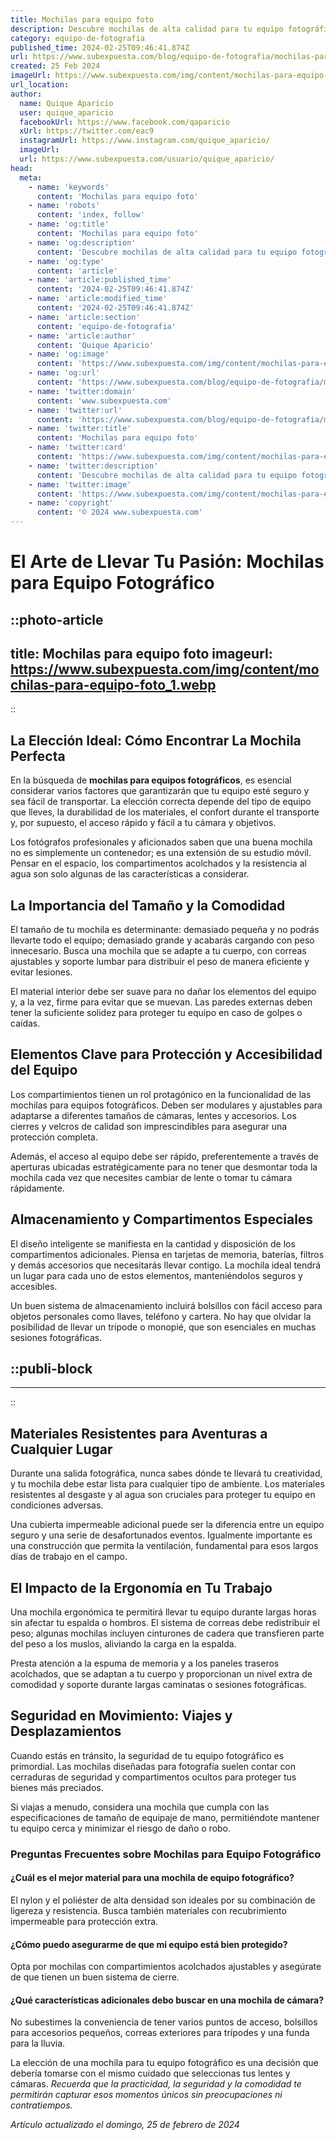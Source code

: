 ```yaml
---
title: Mochilas para equipo foto
description: Descubre mochilas de alta calidad para tu equipo fotográfico. Protección y estilo para llevar tu cámara y accesorios a todas partes.
category: equipo-de-fotografia
published_time: 2024-02-25T09:46:41.874Z
url: https://www.subexpuesta.com/blog/equipo-de-fotografia/mochilas-para-equipo-foto
created: 25 Feb 2024
imageUrl: https://www.subexpuesta.com/img/content/mochilas-para-equipo-foto_1.webp
url_location:
author:
  name: Quique Aparicio
  user: quique_aparicio
  facebookUrl: https://www.facebook.com/qaparicio
  xUrl: https://twitter.com/eac9
  instagramUrl: https://www.instagram.com/quique_aparicio/
  imageUrl: 
  url: https://www.subexpuesta.com/usuario/quique_aparicio/
head:
  meta:
    - name: 'keywords'
      content: 'Mochilas para equipo foto'
    - name: 'robots'
      content: 'index, follow'
    - name: 'og:title'
      content: 'Mochilas para equipo foto'
    - name: 'og:description'
      content: 'Descubre mochilas de alta calidad para tu equipo fotográfico. Protección y estilo para llevar tu cámara y accesorios a todas partes.'
    - name: 'og:type'
      content: 'article'
    - name: 'article:published_time'
      content: '2024-02-25T09:46:41.874Z'
    - name: 'article:modified_time'
      content: '2024-02-25T09:46:41.874Z'
    - name: 'article:section'
      content: 'equipo-de-fotografia'
    - name: 'article:author'
      content: 'Quique Aparicio'
    - name: 'og:image'
      content: 'https://www.subexpuesta.com/img/content/mochilas-para-equipo-foto_1.webp'
    - name: 'og:url'
      content: 'https://www.subexpuesta.com/blog/equipo-de-fotografia/mochilas-para-equipo-foto'
    - name: 'twitter:domain'
      content: 'www.subexpuesta.com'
    - name: 'twitter:url'
      content: 'https://www.subexpuesta.com/blog/equipo-de-fotografia/mochilas-para-equipo-foto'
    - name: 'twitter:title'
      content: 'Mochilas para equipo foto'
    - name: 'twitter:card'
      content: 'https://www.subexpuesta.com/img/content/mochilas-para-equipo-foto_1.webp'
    - name: 'twitter:description'
      content: 'Descubre mochilas de alta calidad para tu equipo fotográfico. Protección y estilo para llevar tu cámara y accesorios a todas partes.'
    - name: 'twitter:image'
      content: 'https://www.subexpuesta.com/img/content/mochilas-para-equipo-foto_1.webp'
    - name: 'copyright'
      content: '© 2024 www.subexpuesta.com'
---
```

# El Arte de Llevar Tu Pasión: Mochilas para Equipo Fotográfico


::photo-article
---
title: Mochilas para equipo foto
imageurl: https://www.subexpuesta.com/img/content/mochilas-para-equipo-foto_1.webp
---
::


## La Elección Ideal: Cómo Encontrar La Mochila Perfecta
En la búsqueda de **mochilas para equipos fotográficos**, es esencial considerar varios factores que garantizarán que tu equipo esté seguro y sea fácil de transportar. La elección correcta depende del tipo de equipo que lleves, la durabilidad de los materiales, el confort durante el transporte y, por supuesto, el acceso rápido y fácil a tu cámara y objetivos.

Los fotógrafos profesionales y aficionados saben que una buena mochila no es simplemente un contenedor; es una extensión de su estudio móvil. Pensar en el espacio, los compartimentos acolchados y la resistencia al agua son solo algunas de las características a considerar.

## La Importancia del Tamaño y la Comodidad
El tamaño de tu mochila es determinante: demasiado pequeña y no podrás llevarte todo el equipo; demasiado grande y acabarás cargando con peso innecesario. Busca una mochila que se adapte a tu cuerpo, con correas ajustables y soporte lumbar para distribuir el peso de manera eficiente y evitar lesiones.

El material interior debe ser suave para no dañar los elementos del equipo y, a la vez, firme para evitar que se muevan. Las paredes externas deben tener la suficiente solidez para proteger tu equipo en caso de golpes o caídas.

## Elementos Clave para Protección y Accesibilidad del Equipo
Los compartimientos tienen un rol protagónico en la funcionalidad de las mochilas para equipos fotográficos. Deben ser modulares y ajustables para adaptarse a diferentes tamaños de cámaras, lentes y accesorios. Los cierres y velcros de calidad son imprescindibles para asegurar una protección completa.

Además, el acceso al equipo debe ser rápido, preferentemente a través de aperturas ubicadas estratégicamente para no tener que desmontar toda la mochila cada vez que necesites cambiar de lente o tomar tu cámara rápidamente.

## Almacenamiento y Compartimentos Especiales
El diseño inteligente se manifiesta en la cantidad y disposición de los compartimentos adicionales. Piensa en tarjetas de memoria, baterías, filtros y demás accesorios que necesitarás llevar contigo. La mochila ideal tendrá un lugar para cada uno de estos elementos, manteniéndolos seguros y accesibles.

Un buen sistema de almacenamiento incluirá bolsillos con fácil acceso para objetos personales como llaves, teléfono y cartera. No hay que olvidar la posibilidad de llevar un trípode o monopié, que son esenciales en muchas sesiones fotográficas.


  ::publi-block
  ---
  ---
  ::
  
  
## Materiales Resistentes para Aventuras a Cualquier Lugar
Durante una salida fotográfica, nunca sabes dónde te llevará tu creatividad, y tu mochila debe estar lista para cualquier tipo de ambiente. Los materiales resistentes al desgaste y al agua son cruciales para proteger tu equipo en condiciones adversas.

Una cubierta impermeable adicional puede ser la diferencia entre un equipo seguro y una serie de desafortunados eventos. Igualmente importante es una construcción que permita la ventilación, fundamental para esos largos días de trabajo en el campo.

## El Impacto de la Ergonomía en Tu Trabajo
Una mochila ergonómica te permitirá llevar tu equipo durante largas horas sin afectar tu espalda o hombros. El sistema de correas debe redistribuir el peso; algunas mochilas incluyen cinturones de cadera que transfieren parte del peso a los muslos, aliviando la carga en la espalda.

Presta atención a la espuma de memoria y a los paneles traseros acolchados, que se adaptan a tu cuerpo y proporcionan un nivel extra de comodidad y soporte durante largas caminatas o sesiones fotográficas.

## Seguridad en Movimiento: Viajes y Desplazamientos
Cuando estás en tránsito, la seguridad de tu equipo fotográfico es primordial. Las mochilas diseñadas para fotografía suelen contar con cerraduras de seguridad y compartimentos ocultos para proteger tus bienes más preciados.

Si viajas a menudo, considera una mochila que cumpla con las especificaciones de tamaño de equipaje de mano, permitiéndote mantener tu equipo cerca y minimizar el riesgo de daño o robo.

### Preguntas Frecuentes sobre Mochilas para Equipo Fotográfico
#### ¿Cuál es el mejor material para una mochila de equipo fotográfico?
El nylon y el poliéster de alta densidad son ideales por su combinación de ligereza y resistencia. Busca también materiales con recubrimiento impermeable para protección extra.

#### ¿Cómo puedo asegurarme de que mi equipo está bien protegido?
Opta por mochilas con compartimientos acolchados ajustables y asegúrate de que tienen un buen sistema de cierre.

#### ¿Qué características adicionales debo buscar en una mochila de cámara?
No subestimes la conveniencia de tener varios puntos de acceso, bolsillos para accesorios pequeños, correas exteriores para trípodes y una funda para la lluvia.

La elección de una mochila para tu equipo fotográfico es una decisión que debería tomarse con el mismo cuidado que seleccionas tus lentes y cámaras. *Recuerda que la practicidad, la seguridad y la comodidad te permitirán capturar esos momentos únicos sin preocupaciones ni contratiempos.*

_Artículo actualizado el domingo, 25 de febrero de 2024_